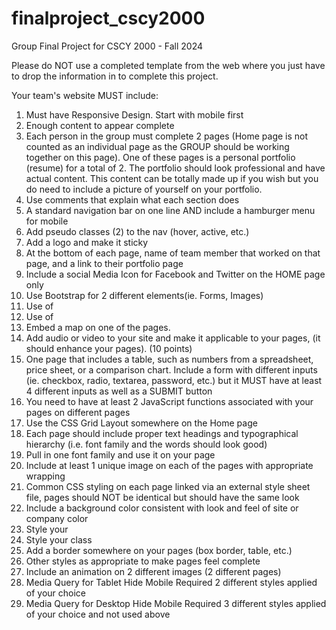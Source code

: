# finalproject_cscy2000
Group Final Project for CSCY 2000 - Fall 2024

Please do NOT use a completed template from the web where you just have to drop the information in to complete this project.

Your team's website MUST include:

1. Must have Responsive Design. Start with mobile first
2. Enough content to appear complete
3. Each person in the group must complete 2 pages (Home page is not counted as an individual page as the GROUP should be working together on this page).  One of these pages is a personal portfolio (resume) for a total of 2. The portfolio should look professional and have actual content. This content can be totally made up if you wish but you do need to include a picture of yourself on your portfolio.
4. Use comments that explain what each section does
5. A standard navigation bar on one line AND include a hamburger menu for mobile
6. Add pseudo classes (2) to the nav (hover, active, etc.)
7. Add a logo and make it sticky
8. At the bottom of each page, name of team member that worked on that page, and a link to their portfolio page
9. Include a social Media Icon for Facebook and Twitter on the HOME page only
10. Use Bootstrap for 2 different elements(ie. Forms, Images) 
11. Use of <id>
12. Use of <class>
13. Embed a map on one of the pages.
14. Add audio or video to your site and make it applicable to your pages, (it should enhance your pages). (10 points)
15. One page that includes a table, such as numbers from a spreadsheet, price sheet, or a comparison chart. 
Include a form with different inputs (ie. checkbox, radio, textarea, password, etc.) but it MUST have at least 4 different inputs as well as a SUBMIT button
16. You need to have at least 2 JavaScript functions associated with your pages on different pages
17. Use the CSS Grid Layout somewhere on the Home page
18. Each page should include proper text headings and typographical hierarchy (i.e. font family and the words should look good)
19. Pull in one font family and use it on your page
20. Include at least 1 unique image on each of the pages with appropriate wrapping
21. Common CSS styling on each page linked via an external style sheet file, pages should NOT be identical but should have the same look 
22. Include a background color consistent with look and feel of site or company color
23. Style your <div id>
24. Style your class
25. Add a border somewhere on your pages (box border, table, etc.)
26. Other styles as appropriate to make pages feel complete
27. Include an animation on 2 different images (2 different pages)
28. Media Query for Tablet 
    Hide Mobile Required
    2 different styles applied of your choice
29. Media Query for Desktop 
    Hide Mobile Required
    3 different styles applied of your choice and not used above
